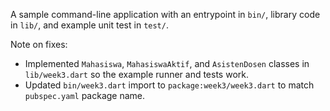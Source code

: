 A sample command-line application with an entrypoint in `bin/`, library code
in `lib/`, and example unit test in `test/`.

Note on fixes:

- Implemented `Mahasiswa`, `MahasiswaAktif`, and `AsistenDosen` classes in
  `lib/week3.dart` so the example runner and tests work.
- Updated `bin/week3.dart` import to `package:week3/week3.dart` to match
  `pubspec.yaml` package name.
